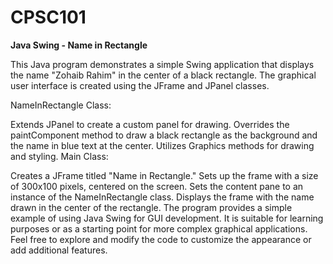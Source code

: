 # CPSC101
**Java Swing - Name in Rectangle**

This Java program demonstrates a simple Swing application that displays the name "Zohaib Rahim" in the center of a black rectangle. The graphical user interface is created using the JFrame and JPanel classes.

NameInRectangle Class:

Extends JPanel to create a custom panel for drawing.
Overrides the paintComponent method to draw a black rectangle as the background and the name in blue text at the center.
Utilizes Graphics methods for drawing and styling.
Main Class:

Creates a JFrame titled "Name in Rectangle."
Sets up the frame with a size of 300x100 pixels, centered on the screen.
Sets the content pane to an instance of the NameInRectangle class.
Displays the frame with the name drawn in the center of the rectangle.
The program provides a simple example of using Java Swing for GUI development. It is suitable for learning purposes or as a starting point for more complex graphical applications. Feel free to explore and modify the code to customize the appearance or add additional features.





